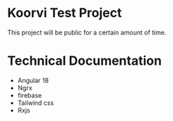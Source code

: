 # Koorvi Test Project


This project will be public for a certain amount of time.

# Technical Documentation
 * Angular 18
 * Ngrx
 * firebase
 * Tailwind css
 * Rxjs



